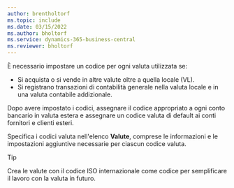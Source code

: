 ```yaml
---
author: brentholtorf
ms.topic: include
ms.date: 03/15/2022
ms.author: bholtorf
ms.service: dynamics-365-business-central
ms.reviewer: bholtorf
---
```

È necessario impostare un codice per ogni valuta utilizzata se:

- Si acquista o si vende in altre valute oltre a quella locale (VL).  
- Si registrano transazioni di contabilità generale nella valuta locale e in una valuta contabile addizionale.  

Dopo avere impostato i codici, assegnare il codice appropriato a ogni conto bancario in valuta estera e assegnare un codice valuta di default ai conti fornitori e clienti esteri.

Specifica i codici valuta nell'elenco **Valute**, comprese le informazioni e le impostazioni aggiuntive necessarie per ciascun codice valuta.

> [!TIP]
> Crea le valute con il codice ISO internazionale come codice per semplificare il lavoro con la valuta in futuro.
